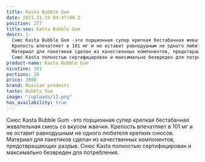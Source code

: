 ```yaml
---
title: Kasta Bubble Gum
date: 2021-11-19 04:47:00 Z
position: 277
title-seo: Kasta Bubble Gum
descr: |-
  Снюс Kasta Bubble Gum -это порционная супер крепкая бестабачная жевательная смесь со вкусом жвачки.
  Крепость впечатляет в 101 мг и не оставит равнодушным не одного любителя крепких снюсов.
  Материал для пакетиков сделан из качественных компонентов, предотвращающих разрыв.
  Снюс Kasta полностью сертифицирован и максимально безвреден для потребления.
product-name: Kasta Bubble Gum
nicotine: 101
portions: 20
price: 3000
brand: Russian products
taste: Bubble Gum
image: "/uploads/12.png"
has_availability: true
---
```


Снюс Kasta Bubble Gum -это порционная супер крепкая бестабачная жевательная смесь со вкусом жвачки.
Крепость впечатляет в 101 мг и не оставит равнодушным не одного любителя крепких снюсов.
Материал для пакетиков сделан из качественных компонентов, предотвращающих разрыв.
Снюс Kasta полностью сертифицирован и максимально безвреден для потребления.